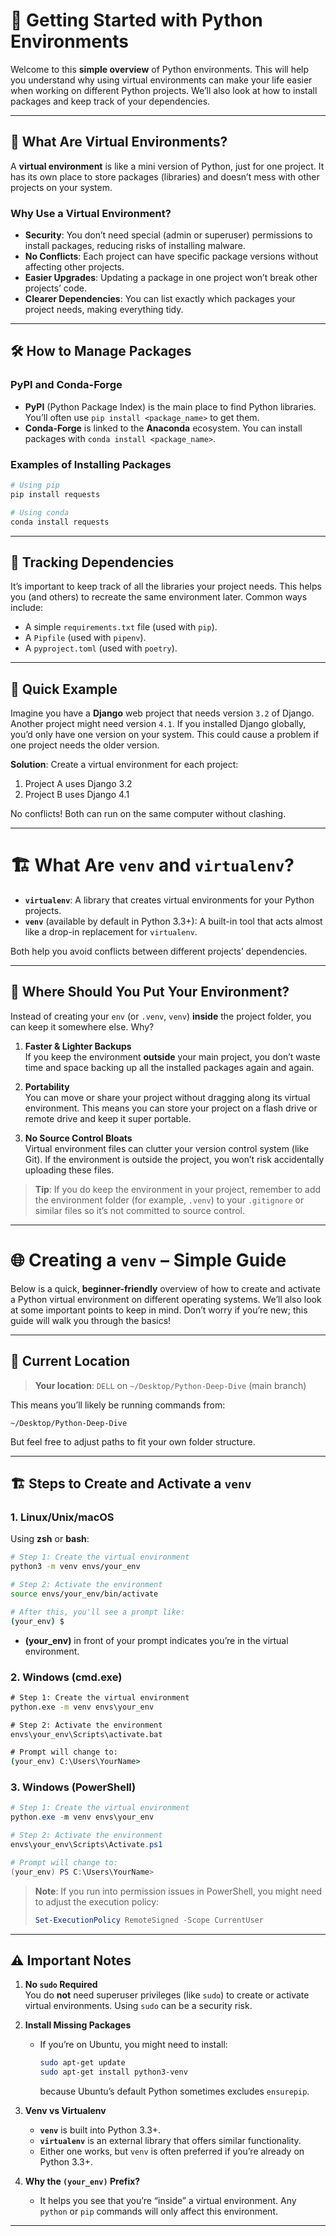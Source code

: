 # 📖 **Getting Started with Python Environments**

Welcome to this **simple overview** of Python environments. This will help you understand why using virtual environments can make your life easier when working on different Python projects. We’ll also look at how to install packages and keep track of your dependencies.

---

## 🌱 What Are Virtual Environments?

A **virtual environment** is like a mini version of Python, just for one project. It has its own place to store packages (libraries) and doesn’t mess with other projects on your system.

### Why Use a Virtual Environment?
- **Security**: You don’t need special (admin or superuser) permissions to install packages, reducing risks of installing malware.
- **No Conflicts**: Each project can have specific package versions without affecting other projects.
- **Easier Upgrades**: Updating a package in one project won’t break other projects’ code.
- **Clearer Dependencies**: You can list exactly which packages your project needs, making everything tidy.

---

## 🛠 How to Manage Packages

### PyPI and Conda-Forge
- **PyPI** (Python Package Index) is the main place to find Python libraries. You’ll often use `pip install <package_name>` to get them.
- **Conda-Forge** is linked to the **Anaconda** ecosystem. You can install packages with `conda install <package_name>`.

### Examples of Installing Packages
```bash
# Using pip
pip install requests

# Using conda
conda install requests
```

---

## 📜 Tracking Dependencies

It’s important to keep track of all the libraries your project needs. This helps you (and others) to recreate the same environment later. Common ways include:

- A simple `requirements.txt` file (used with `pip`).
- A `Pipfile` (used with `pipenv`).
- A `pyproject.toml` (used with `poetry`).

---

## 🤔 Quick Example

Imagine you have a **Django** web project that needs version `3.2` of Django. Another project might need version `4.1`. If you installed Django globally, you’d only have one version on your system. This could cause a problem if one project needs the older version.

**Solution**: Create a virtual environment for each project:
1. Project A uses Django 3.2
2. Project B uses Django 4.1

No conflicts! Both can run on the same computer without clashing.

---

# 🏗 What Are `venv` and `virtualenv`?

- **`virtualenv`**: A library that creates virtual environments for your Python projects.
- **`venv`** (available by default in Python 3.3+): A built-in tool that acts almost like a drop-in replacement for `virtualenv`.

Both help you avoid conflicts between different projects’ dependencies.

---

## 📂 Where Should You Put Your Environment?

Instead of creating your `env` (or `.venv`, `venv`) **inside** the project folder, you can keep it somewhere else. Why?

1. **Faster & Lighter Backups**  
   If you keep the environment **outside** your main project, you don’t waste time and space backing up all the installed packages again and again.

2. **Portability**  
   You can move or share your project without dragging along its virtual environment. This means you can store your project on a flash drive or remote drive and keep it super portable.

3. **No Source Control Bloats**  
   Virtual environment files can clutter your version control system (like Git). If the environment is outside the project, you won’t risk accidentally uploading these files.

> **Tip**: If you do keep the environment in your project, remember to add the environment folder (for example, `.venv`) to your `.gitignore` or similar files so it’s not committed to source control.

---

# 🌐 Creating a `venv` – Simple Guide

Below is a quick, **beginner-friendly** overview of how to create and activate a Python virtual environment on different operating systems. We’ll also look at some important points to keep in mind. Don’t worry if you’re new; this guide will walk you through the basics!

---

## 📂 Current Location

> **Your location**: `DELL` on `~/Desktop/Python-Deep-Dive` (main branch)

This means you’ll likely be running commands from:
```
~/Desktop/Python-Deep-Dive
```
But feel free to adjust paths to fit your own folder structure.

---

## 🏗 Steps to Create and Activate a `venv`

### 1. Linux/Unix/macOS
Using **zsh** or **bash**:
```bash
# Step 1: Create the virtual environment
python3 -m venv envs/your_env

# Step 2: Activate the environment
source envs/your_env/bin/activate

# After this, you'll see a prompt like:
(your_env) $
```
- **(your_env)** in front of your prompt indicates you’re in the virtual environment.

### 2. Windows (cmd.exe)
```cmd
# Step 1: Create the virtual environment
python.exe -m venv envs\your_env

# Step 2: Activate the environment
envs\your_env\Scripts\activate.bat

# Prompt will change to:
(your_env) C:\Users\YourName>
```

### 3. Windows (PowerShell)
```powershell
# Step 1: Create the virtual environment
python.exe -m venv envs\your_env

# Step 2: Activate the environment
envs\your_env\Scripts\Activate.ps1

# Prompt will change to:
(your_env) PS C:\Users\YourName>
```

> **Note**: If you run into permission issues in PowerShell, you might need to adjust the execution policy:
> ```powershell
> Set-ExecutionPolicy RemoteSigned -Scope CurrentUser
> ```

---

## ⚠️ Important Notes

1. **No `sudo` Required**  
   You do **not** need superuser privileges (like `sudo`) to create or activate virtual environments. Using `sudo` can be a security risk.

2. **Install Missing Packages**  
   - If you’re on Ubuntu, you might need to install:
     ```bash
     sudo apt-get update
     sudo apt-get install python3-venv
     ```
     because Ubuntu’s default Python sometimes excludes `ensurepip`.

3. **Venv vs Virtualenv**  
   - **`venv`** is built into Python 3.3+.
   - **`virtualenv`** is an external library that offers similar functionality.
   - Either one works, but `venv` is often preferred if you’re already on Python 3.3+.

4. **Why the `(your_env)` Prefix?**  
   - It helps you see that you’re “inside” a virtual environment. Any `python` or `pip` commands will only affect this environment.

---
